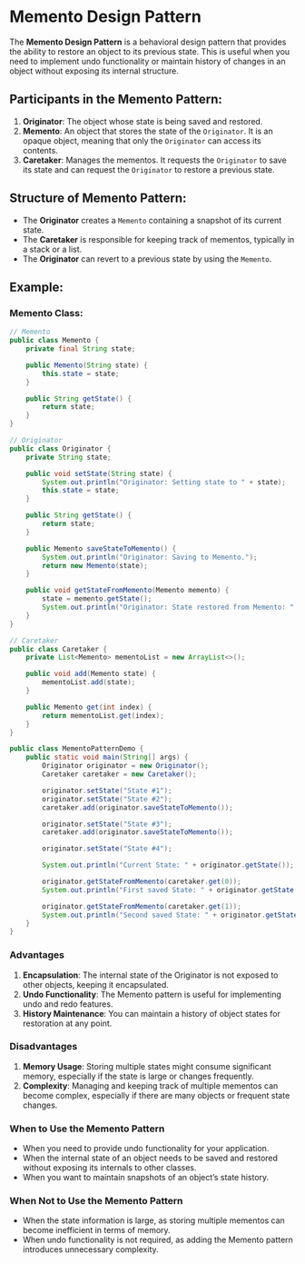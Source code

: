 # Memento Design Pattern

The **Memento Design Pattern** is a behavioral design pattern that provides the ability to restore an object to its previous state. This is useful when you need to implement undo functionality or maintain history of changes in an object without exposing its internal structure.

## Participants in the Memento Pattern:

1. **Originator**: The object whose state is being saved and restored.
2. **Memento**: An object that stores the state of the `Originator`. It is an opaque object, meaning that only the `Originator` can access its contents.
3. **Caretaker**: Manages the mementos. It requests the `Originator` to save its state and can request the `Originator` to restore a previous state.

## Structure of Memento Pattern:

- The **Originator** creates a `Memento` containing a snapshot of its current state.
- The **Caretaker** is responsible for keeping track of mementos, typically in a stack or a list.
- The **Originator** can revert to a previous state by using the `Memento`.

## Example:

### Memento Class:
```java
// Memento
public class Memento {
    private final String state;

    public Memento(String state) {
        this.state = state;
    }

    public String getState() {
        return state;
    }
}

// Originator
public class Originator {
    private String state;

    public void setState(String state) {
        System.out.println("Originator: Setting state to " + state);
        this.state = state;
    }

    public String getState() {
        return state;
    }

    public Memento saveStateToMemento() {
        System.out.println("Originator: Saving to Memento.");
        return new Memento(state);
    }

    public void getStateFromMemento(Memento memento) {
        state = memento.getState();
        System.out.println("Originator: State restored from Memento: " + state);
    }
}

// Caretaker
public class Caretaker {
    private List<Memento> mementoList = new ArrayList<>();

    public void add(Memento state) {
        mementoList.add(state);
    }

    public Memento get(int index) {
        return mementoList.get(index);
    }
}

public class MementoPatternDemo {
    public static void main(String[] args) {
        Originator originator = new Originator();
        Caretaker caretaker = new Caretaker();

        originator.setState("State #1");
        originator.setState("State #2");
        caretaker.add(originator.saveStateToMemento());

        originator.setState("State #3");
        caretaker.add(originator.saveStateToMemento());

        originator.setState("State #4");

        System.out.println("Current State: " + originator.getState());

        originator.getStateFromMemento(caretaker.get(0));
        System.out.println("First saved State: " + originator.getState());

        originator.getStateFromMemento(caretaker.get(1));
        System.out.println("Second saved State: " + originator.getState());
    }
}
```

### Advantages

1. **Encapsulation**: The internal state of the Originator is not exposed to other objects, keeping it encapsulated.
2. **Undo Functionality**: The Memento pattern is useful for implementing undo and redo features.
3. **History Maintenance**: You can maintain a history of object states for restoration at any point.

### Disadvantages

1. **Memory Usage**: Storing multiple states might consume significant memory, especially if the state is large or changes frequently.
2. **Complexity**: Managing and keeping track of multiple mementos can become complex, especially if there are many objects or frequent state changes.

### When to Use the Memento Pattern

- When you need to provide undo functionality for your application.
- When the internal state of an object needs to be saved and restored without exposing its internals to other classes.
- When you want to maintain snapshots of an object’s state history.

### When Not to Use the Memento Pattern

- When the state information is large, as storing multiple mementos can become inefficient in terms of memory.
- When undo functionality is not required, as adding the Memento pattern introduces unnecessary complexity.

